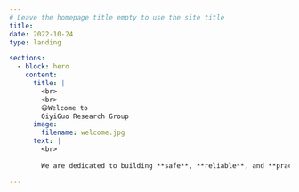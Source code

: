 ```yaml
---
# Leave the homepage title empty to use the site title
title:
date: 2022-10-24
type: landing

sections:
  - block: hero
    content:
      title: |
        <br>
        <br>
        😃Welcome to
        QiyiGuo Research Group
      image:
        filename: welcome.jpg
      text: |
        <br>
        
        We are dedicated to building **safe**, **reliable**, and **practical** visual and language AI models to serve society.

---
```

